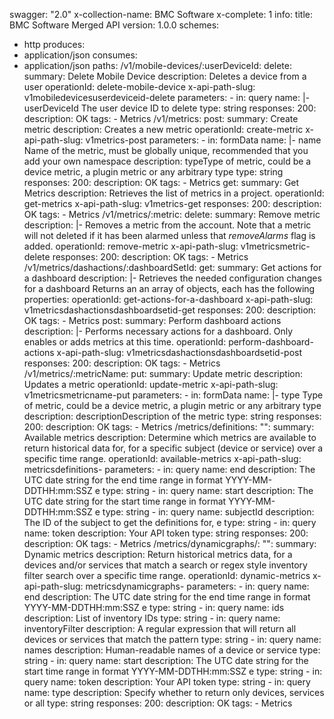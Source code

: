 swagger: "2.0"
x-collection-name: BMC Software
x-complete: 1
info:
  title: BMC Software Merged API
  version: 1.0.0
schemes:
- http
produces:
- application/json
consumes:
- application/json
paths:
  /v1/mobile-devices/:userDeviceId:
    delete:
      summary: Delete Mobile Device
      description: Deletes a device from a user
      operationId: delete-mobile-device
      x-api-path-slug: v1mobiledevicesuserdeviceid-delete
      parameters:
      - in: query
        name: |-
          userDeviceId
          The user device ID to delete
        type: string
      responses:
        200:
          description: OK
      tags:
      - Metrics
  /v1/metrics:
    post:
      summary: Create metric
      description: Creates a new metric
      operationId: create-metric
      x-api-path-slug: v1metrics-post
      parameters:
      - in: formData
        name: |-
          name
          Name of the metric, must be globally unique, recommended that you add your own namespace
        description: typeType of metric, could be a device metric, a plugin metric
          or any arbitrary type
        type: string
      responses:
        200:
          description: OK
      tags:
      - Metrics
    get:
      summary: Get Metrics
      description: Retrieves the list of metrics in a project.
      operationId: get-metrics
      x-api-path-slug: v1metrics-get
      responses:
        200:
          description: OK
      tags:
      - Metrics
  /v1/metrics/:metric:
    delete:
      summary: Remove metric
      description: |-
        Removes a metric from the account.
         Note that a metric will not deleted if it has been alarmed unless that <em>removeAlarms</em>
         flag is added.
      operationId: remove-metric
      x-api-path-slug: v1metricsmetric-delete
      responses:
        200:
          description: OK
      tags:
      - Metrics
  /v1/metrics/dashactions/:dashboardSetId:
    get:
      summary: Get actions for a dashboard
      description: |-
        Retrieves the needed configuration changes for a dashboard
         Returns an an array of objects, each has the following properties:
      operationId: get-actions-for-a-dashboard
      x-api-path-slug: v1metricsdashactionsdashboardsetid-get
      responses:
        200:
          description: OK
      tags:
      - Metrics
    post:
      summary: Perform dashboard actions
      description: |-
        Performs necessary actions for a dashboard.
         Only enables or adds metrics at this time.
      operationId: perform-dashboard-actions
      x-api-path-slug: v1metricsdashactionsdashboardsetid-post
      responses:
        200:
          description: OK
      tags:
      - Metrics
  /v1/metrics/:metricName:
    put:
      summary: Update metric
      description: Updates a metric
      operationId: update-metric
      x-api-path-slug: v1metricsmetricname-put
      parameters:
      - in: formData
        name: |-
          type
          Type of metric, could be a device metric, a plugin metric or any arbitrary type
        description: descriptionDescription of the metric
        type: string
      responses:
        200:
          description: OK
      tags:
      - Metrics
  /metrics/definitions:
    "":
      summary: Available metrics
      description: Determine which metrics are available to return historical data
        for, for a specific subject (device or service) over a specific time range.
      operationId: available-metrics
      x-api-path-slug: metricsdefinitions-
      parameters:
      - in: query
        name: end
        description: The UTC date string for the end time range in format YYYY-MM-DDTHH:mm:SSZ
          e
        type: string
      - in: query
        name: start
        description: The UTC date string for the start time range in format YYYY-MM-DDTHH:mm:SSZ
          e
        type: string
      - in: query
        name: subjectId
        description: The ID of the subject to get the definitions for, e
        type: string
      - in: query
        name: token
        description: Your API token
        type: string
      responses:
        200:
          description: OK
      tags:
      - Metrics
  /metrics/dynamicgraphs/:
    "":
      summary: Dynamic metrics
      description: Return historical metrics data, for a devices and/or services that
        match a search or regex style inventory filter search over a specific time
        range.
      operationId: dynamic-metrics
      x-api-path-slug: metricsdynamicgraphs-
      parameters:
      - in: query
        name: end
        description: The UTC date string for the end time range in format YYYY-MM-DDTHH:mm:SSZ
          e
        type: string
      - in: query
        name: ids
        description: List of inventory IDs
        type: string
      - in: query
        name: inventoryFilter
        description: A regular expression that will return all devices or services
          that match the pattern
        type: string
      - in: query
        name: names
        description: Human-readable names of a device or service
        type: string
      - in: query
        name: start
        description: The UTC date string for the start time range in format YYYY-MM-DDTHH:mm:SSZ
          e
        type: string
      - in: query
        name: token
        description: Your API token
        type: string
      - in: query
        name: type
        description: Specify whether to return only devices, services or all
        type: string
      responses:
        200:
          description: OK
      tags:
      - Metrics